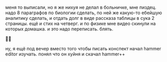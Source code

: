 меня то выписали, но я же нихуя не делал в больничке, мне пиздец. надо 8 параграфов по биологии сделать, по ней же какую-то ебейшую аналитику сделать, и отдать долг в виде рассказа таблицы в сука 2 страницы. ещё и стих на четверг. и по физике мне видео скинули на которых домашка. и это надо переписать. блять.

🚬🗿

ну, я ещё под вечер вместо того чтобы писать конспект начал hammer editor изучать. понял что он хуйня и скачал hammer++
